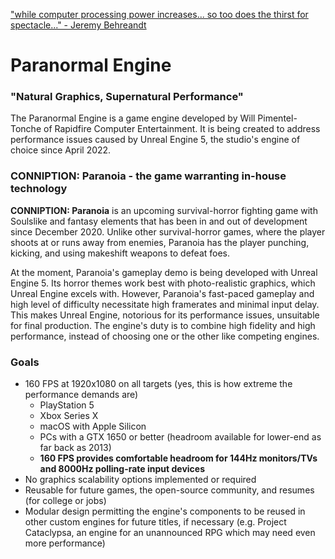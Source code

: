 ["while computer processing power increases... so too does the thirst for spectacle..." - Jeremy Behreandt](https://behreajj.medium.com/3d-rotations-in-processing-vectors-matrices-quaternions-10e2fed5f0a3)
# Paranormal Engine
### "Natural Graphics, Supernatural Performance"
The Paranormal Engine is a game engine developed by Will Pimentel-Tonche of Rapidfire Computer
Entertainment. It is being created to address performance issues caused by Unreal Engine 5, the studio's engine
of choice since April 2022.

### CONNIPTION: Paranoia - the game warranting in-house technology
**CONNIPTION: Paranoia** is an upcoming survival-horror fighting game with Soulslike and fantasy elements that has been
in and out of development since December 2020. Unlike other survival-horror games, where the player shoots at or runs
away from enemies, Paranoia has the player punching, kicking, and using makeshift weapons to defeat foes.

At the moment, Paranoia's gameplay demo is being developed with Unreal Engine 5. Its horror themes work best with
photo-realistic graphics, which Unreal Engine excels with. However, Paranoia's fast-paced gameplay and high level of
difficulty necessitate high framerates and minimal input delay. This makes Unreal Engine, notorious for its performance
issues, unsuitable for final production. The engine's duty is to combine high fidelity and high performance, instead of
choosing one or the other like competing engines.

### Goals
- 160 FPS at 1920x1080 on all targets (yes, this is how extreme the performance demands are)
  - PlayStation 5
  - Xbox Series X
  - macOS with Apple Silicon
  - PCs with a GTX 1650 or better (headroom available for lower-end as far back as 2013)
  - **160 FPS provides comfortable headroom for 144Hz monitors/TVs and 8000Hz polling-rate input devices**
- No graphics scalability options implemented or required
- Reusable for future games, the open-source community, and resumes (for college or jobs)
- Modular design permitting the engine's components to be reused in other custom engines for future titles,
if necessary (e.g. Project Cataclypsa, an engine for an unannounced RPG which may need even more performance)